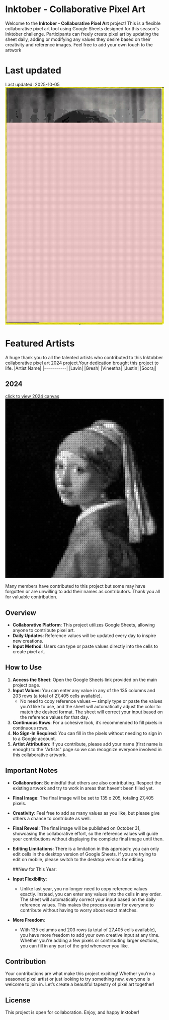 # Inktober - Collaborative Pixel Art

Welcome to the **Inktober - Collaborative Pixel Art** project! This is a flexible collaborative pixel art tool using Google Sheets designed for this season's Inktober challenge. Participants can freely create pixel art by updating the sheet daily, adding or modifying any values they desire based on their creativity and reference images. Feel free to add your own touch to the artwork

# Last updated

Last updated: 2025-10-05
![Day Image](Progress/2025/Day5.jpg)  

# Featured Artists

A huge thank you to all the talented artists who contributed to this Inktobber collaborative pixel art 2024 project.Your dedication brought this project to life.
|Artist Name|
|-----------|
|Lavin|
|Gresh|
|Vineetha|
|Justin|
|Sooraj|

## 2024
[click to view 2024 canvas](https://lavin-tom.github.io/CollabPixels/2024/index.html)
![Inktober 2024](Progress/2024/Day31.jpg) 

Many members have contributed to this project but some may have forgotten or are unwilling to add their names as contributors.
Thank you all for valuable contribution.

## Overview

- **Collaborative Platform**: This project utilizes Google Sheets, allowing anyone to contribute pixel art.
- **Daily Updates**: Reference values will be updated every day to inspire new creations.
- **Input Method**: Users can type or paste values directly into the cells to create pixel art.

## How to Use

1. **Access the Sheet**: Open the Google Sheets link provided on the main project page.
2. **Input Values**: You can enter any value in any of the 135 columns and 203 rows (a total of 27,405 cells available).
   - No need to copy reference values — simply type or paste the values you'd like to use, and the sheet will automatically adjust the color to match the desired format. The sheet will correct your input based on the reference values for that day.
3. **Continuous Rows**: For a cohesive look, it’s recommended to fill pixels in continuous rows.
4. **No Sign-In Required**: You can fill in the pixels without needing to sign in to a Google account.
5. **Artist Attribution**: If you contribute, please add your name (first name is enough) to the "Artists" page so we can recognize everyone involved in this collaborative artwork.

## Important Notes

- **Collaboration**: Be mindful that others are also contributing. Respect the existing artwork and try to work in areas that haven’t been filled yet.
- **Final Image**: The final image will be set to 135 x 205, totaling 27,405 pixels.
- **Creativity**: Feel free to add as many values as you like, but please give others a chance to contribute as well.
- **Final Reveal**: The final image will be published on October 31, showcasing the collaborative effort, so the reference values will guide your contributions without displaying the complete final image until then.
- **Editing Limitations**: There is a limitation in this approach: you can only edit cells in the desktop version of Google Sheets. If you are trying to edit on mobile, please switch to the desktop version for editing.

  ##New for This Year:

- **Input Flexibility**:
  - Unlike last year, you no longer need to copy reference values exactly. Instead, you can enter any values into the cells in any order. The sheet will automatically correct your input based on the daily reference values. This makes the process easier for everyone to contribute without having to worry about exact matches.

- **More Freedom**:
  - With 135 columns and 203 rows (a total of 27,405 cells available), you have more freedom to add your own creative input at any time. Whether you're adding a few pixels or contributing larger sections, you can fill in any part of the grid whenever you like.

## Contribution

Your contributions are what make this project exciting! Whether you’re a seasoned pixel artist or just looking to try something new, everyone is welcome to join in. Let’s create a beautiful tapestry of pixel art together!

## License

This project is open for collaboration. Enjoy, and happy Inktober!
